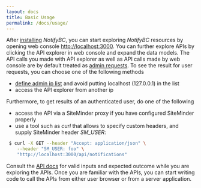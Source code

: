 ```yaml
---
layout: docs
title: Basic Usage
permalink: /docs/usage/
---
```


After [installing](../installation) *NotifyBC*, you can start exploring *NotifyBC* resources by opening web console [http://localhost:3000](http://localhost:3000). You can further explore APIs by clicking the API explorer in web console and expand the data models. The API calls you made with API explorer as well as API calls made by web console are by default treated as [admin requests](../overview/#architecture). To see the result for user requests, you can choose one of the following methods

* [define admin ip list](../config-adminIpList/) and avoid putting localhost (127.0.0.1) in the list
* access the API explorer from another ip

Furthermore, to get results of an authenticated user, do one of the following

* access the API via a SiteMinder proxy if you have configured SiteMinder properly
* use a tool such as *curl* that allows to specify custom headers, and supply SiteMinder header *SM_USER*:

```sh
 $ curl -X GET --header "Accept: application/json" \
    --header "SM_USER: foo" \
    "http://localhost:3000/api/notifications"
```

Consult the [API docs](../api-overview/) for valid inputs and expected outcome while you are exploring the APIs. Once you are familiar with the APIs, you can start writing code to call the APIs from either user browser or from a server application.
